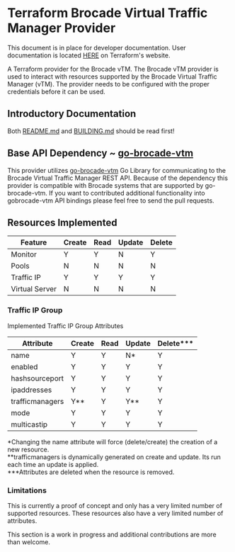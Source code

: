 # Terraform Brocade Virtual Traffic Manager Provider

This document is in place for developer documentation.  User documentation is located [HERE](https://www.terraform.io/docs/providers/brocadevtm/) on Terraform's website.

A Terraform provider for the Brocade vTM.  The Brocade vTM provider is used to interact with resources supported by the Brocade Virtual Traffic Manager (vTM).
The provider needs to be configured with the proper credentials before it can be used.

## Introductory Documentation

Both [README.md](../../../README.md) and [BUILDING.md](../../../BUILDING.md) should be read first!

## Base API Dependency ~ [go-brocade-vtm](https://github.com/sky-uk/go-brocade-vtm)

This provider utilizes [go-brocade-vtm](https://github.com/sky-uk/go-brocade-vtm) Go Library for communicating to the Brocade Virtual Traffic Manager REST API.
Because of the dependency this provider is compatible with Brocade systems that are supported by go-brocade-vtm. If you want to contributed additional functionality into gobrocade-vtm API bindings
please feel free to send the pull requests.


## Resources Implemented
| Feature                 | Create | Read  | Update  | Delete |
|-------------------------|--------|-------|---------|--------|
| Monitor                 |   Y    |   Y   |    N    |   Y    |
| Pools                   |   N    |   N   |    N    |   N    |
| Traffic IP              |   Y    |   Y   |    Y    |   Y    |
| Virtual Server          |   N    |   N   |    N    |   N    |


### Traffic IP Group

Implemented Traffic IP Group Attributes  
  
| Attribute       | Create | Read | Update | Delete*** |  
|-----------------|--------|------|--------|-----------|  
| name            |    Y   |   Y  |   N*   |   Y       |  
| enabled         |    Y   |   Y  |   Y    |   Y       |  
| hashsourceport  |    Y   |   Y  |   Y    |   Y       |  
| ipaddresses     |    Y   |   Y  |   Y    |   Y       |  
| trafficmanagers |    Y** |   Y  |   Y**  |   Y       |  
| mode            |    Y   |   Y  |   Y    |   Y       |  
| multicastip     |    Y   |   Y  |   Y    |   Y       |  
*Changing the name attribute will force (delete/create) the creation of a new resource.  
**trafficmanagers is dynamically generated on create and update. Its run each time an update is applied.  
***Attributes are deleted when the resource is removed.  


### Limitations

This is currently a proof of concept and only has a very limited number of
supported resources.  These resources also have a very limited number
of attributes.

This section is a work in progress and additional contributions are more than welcome.
